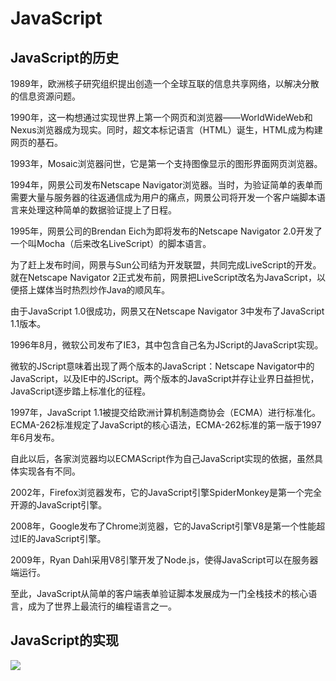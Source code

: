 # JavaScript

## JavaScript的历史

1989年，欧洲核子研究组织提出创造一个全球互联的信息共享网络，以解决分散的信息资源问题。

1990年，这一构想通过实现世界上第一个网页和浏览器——WorldWideWeb和Nexus浏览器成为现实。同时，超文本标记语言（HTML）诞生，HTML成为构建网页的基石。

1993年，Mosaic浏览器问世，它是第一个支持图像显示的图形界面网页浏览器。

1994年，网景公司发布Netscape Navigator浏览器。当时，为验证简单的表单而需要大量与服务器的往返通信成为用户的痛点，网景公司将开发一个客户端脚本语言来处理这种简单的数据验证提上了日程。

1995年，网景公司的Brendan Eich为即将发布的Netscape Navigator 2.0开发了一个叫Mocha（后来改名LiveScript）的脚本语言。

为了赶上发布时间，网景与Sun公司结为开发联盟，共同完成LiveScript的开发。就在Netscape Navigator 2正式发布前，网景把LiveScript改名为JavaScript，以便搭上媒体当时热烈炒作Java的顺风车。

由于JavaScript 1.0很成功，网景又在Netscape Navigator 3中发布了JavaScript 1.1版本。

1996年8月，微软公司发布了IE3，其中包含自己名为JScript的JavaScript实现。

微软的JScript意味着出现了两个版本的JavaScript：Netscape Navigator中的JavaScript，以及IE中的JScript。两个版本的JavaScript并存让业界日益担忧，JavaScript逐步踏上标准化的征程。

1997年，JavaScript 1.1被提交给欧洲计算机制造商协会（ECMA）进行标准化。ECMA-262标准规定了JavaScript的核心语法，ECMA-262标准的第一版于1997年6月发布。

自此以后，各家浏览器均以ECMAScript作为自己JavaScript实现的依据，虽然具体实现各有不同。

2002年，Firefox浏览器发布，它的JavaScript引擎SpiderMonkey是第一个完全开源的JavaScript引擎。

2008年，Google发布了Chrome浏览器，它的JavaScript引擎V8是第一个性能超过IE的JavaScript引擎。

2009年，Ryan Dahl采用V8引擎开发了Node.js，使得JavaScript可以在服务器端运行。

至此，JavaScript从简单的客户端表单验证脚本发展成为一门全栈技术的核心语言，成为了世界上最流行的编程语言之一。


## JavaScript的实现

![](/images/javascript/javascript-implementation.jpg)
